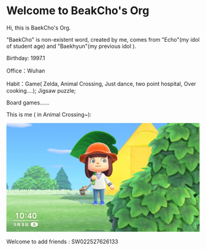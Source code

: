# Welcome to BeakCho's Org

Hi, this is BaekCho's Org.

"BaekCho"  is non-existent word, created by me, comes from "Echo"(my idol of student age) and "Baekhyun"(my previous idol ). 

Birthday: 1997.1

Office：Wuhan

Habit：Game( Zelda, Animal Crossing, Just dance, two point hospital,  Over cooking....); Jigsaw puzzle; 

Board games......

This is me ( in Animal Crossing~):

![](../asset/me.jpg)

Welcome to add friends :  SW022527626133